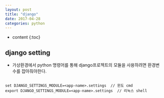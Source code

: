 ```yaml
---
layout: post
title: "django"
date: 2017-04-28
categories: python
---
```


* content
{:toc}

## django setting
* 가상환경에서 python 명령어를 통해 django프로젝트의 모듈을 사용하려면 환경변수를 잡아줘야한다.
```

set DJANGO_SETTINGS_MODULE=<app-name>.settings  // 윈도 cmd
export DJANGO_SETTINGS_MODULE=<app-name>.settings  // 리눅스 shell

```
